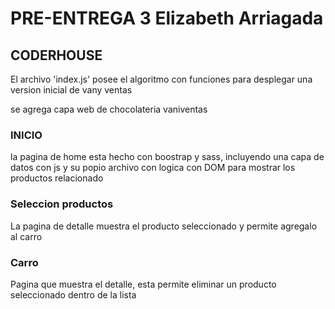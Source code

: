# PRE-ENTREGA 3 Elizabeth Arriagada

## CODERHOUSE

El archivo 'index.js' posee el algoritmo con funciones para desplegar una version inicial de vany ventas

se agrega capa web de chocolateria vaniventas


### INICIO
la pagina de home esta hecho con boostrap y sass, incluyendo una capa de datos con js y su popio archivo con logica con DOM para mostrar los productos relacionado

### Seleccion productos
La pagina de detalle muestra el producto seleccionado y permite agregalo al carro

### Carro
Pagina que muestra el detalle, esta permite eliminar un producto seleccionado dentro de la lista

